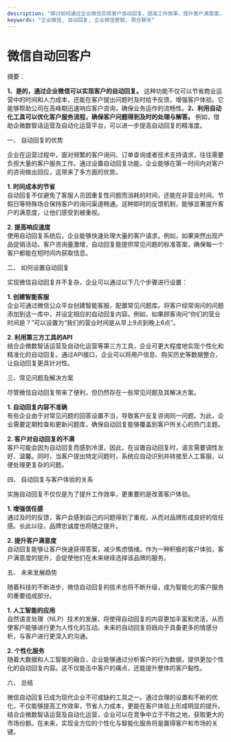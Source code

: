 ```yaml
---
description: "探讨如何通过企业微信实现客户自动回复，提高工作效率，提升客户满意度。"
keywords: "企业微信, 自动回复, 企业微信营销, 聚合聊天"
---
```

# 微信自动回客户

摘要： 

**1、是的，通过企业微信可以实现客户的自动回复。** 这种功能不仅可以节省商业运营中的时间和人力成本，还能在客户提出问题时及时给予反馈，增强客户体验。它能够帮助公司在高峰期迅速响应客户咨询，确保业务运作的流畅性。**2、利用自动化工具可以优化客户服务流程，确保客户问题得到及时的处理与解答。** 例如，借助企微数智话运营及自动化运营平台，可以进一步提高自动回复的精准度。

一、 自动回复的优势

企业在运营过程中，面对频繁的客户询问、订单查询或者技术支持请求，往往需要负担大量的客户服务工作。通过设置自动回复功能，企业能够在第一时间内对客户的咨询做出回应，这带来了多方面的优势。

**1. 时间成本的节省**  
自动回复不仅避免了客服人员因重复性问题而消耗的时间，还能在非营业时间、节假日等特殊场合保持客户的询问渠道畅通。这种即时的反馈机制，能够显著提升客户的满意度，让他们感受到被重视。

**2. 提高响应速度**  
使用自动回复系统后，企业能够快速处理大量的客户请求。例如，如果突然出现产品促销活动，客户咨询量激增，自动回复能提供常见问题的标准答案，确保每一个客户都能在短时间内获取信息。

二、 如何设置自动回复

实现微信自动回复并不复杂，企业可以通过以下几个步骤进行设置：

**1. 创建智能客服**  
企业可通过微信公众平台创建智能客服，配置常见问题库。将客户经常询问的问题添加到这一库中，并设定相应的自动回复内容。例如，如果顾客询问“你们的营业时间是？”可以设置为“我们的营业时间是从早上9点到晚上6点”。

**2. 利用第三方工具的API**  
结合企微数智话运营及自动化运营等第三方工具，企业可更大程度地实现个性化和精准化的自动回复。通过API接口，企业可以将用户信息、购买历史等数据整合，让自动回复更具针对性。

三、常见问题及解决方案

尽管微信自动回复带来了便利，但仍然存在一些常见问题及其解决方案。

**1. 自动回复内容不准确**  
有些企业由于对常见问题的回答设置不当，导致客户反复咨询同一问题。为此，企业需要定期检查和更新问题库，确保自动回复能够覆盖到客户所关心的热门主题。

**2. 客户对自动回复的不满**  
客户可能会因为自动回复而感到冷漠，因此，在设置自动回复时，语言需要调性友好、温馨。同时，当客户提出特定问题时，系统应自动识别并转接至人工客服，以便处理更复杂的问题。

四、 自动回复与客户体验的关系

实施自动回复不仅仅是为了提升工作效率，更重要的是改善客户体验。

**1. 增强信任感**  
通过及时的反馈，客户会感到自己的问题得到了重视，从而对品牌形成良好的信任感。长此以往，品牌忠诚度也将随之提升。

**2. 提升客户满意度**  
自动回复能够让客户快速获得答案，减少焦虑情绪。作为一种积极的客户体验，客户满意度的提升，会促使他们在未来继续选择该品牌的服务。

五、 未来发展趋势

随着科技的不断进步，微信自动回复的技术也将不断升级，成为智能化的客户服务的重要组成部分。

**1. 人工智能的应用**  
自然语言处理（NLP）技术的发展，将使得自动回复的内容更加丰富和灵活，从而使客户能够进行更为人性化的互动。未来的自动回复将趋向于具备更多的情感分析，与客户进行更深入的沟通。

**2. 个性化服务**  
随着大数据和人工智能的融合，企业能够通过分析客户的行为数据，提供更加个性化的自动回复内容。这不仅能击中客户的痛点，还能提升整体的客户黏性。

六、 总结

微信自动回复已成为现代企业不可或缺的工具之一。通过合理的设置和不断的优化，不仅能够提高工作效率，节省人力成本，更能在客户体验上形成明显的提升。结合企微数智话运营及自动化运营，企业可以在竞争中立于不败之地，获取更大的市场份额。在未来，实现全方位的个性化与智能化服务将是赢得客户和市场的关键。

